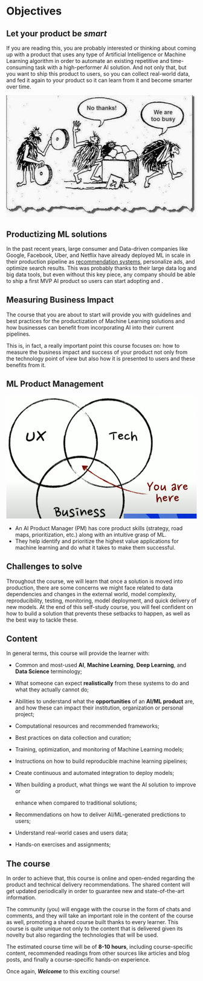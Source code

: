 # Objectives

## Let your product be _smart_

If you are reading this, you are probably interested or thinking about coming up with a product that uses any type of Artificial Intelligence or Machine Learning algorithm in order to automate an existing repetitive and time-consuming task with a high-performer AI solution. And not only that, but you want to ship this product to users, so you can collect real-world data, and fed it again to your product so it can learn from it and become smarter over time.

![We should se AI as part of the current innovation strategies and tools we have been offered.](../.gitbook/assets/0a4f6cee5752d6f5bbbcb09692964032.jpg)

## Productizing ML solutions

In the past recent years, large consumer and Data-driven companies like Google, Facebook, Uber, and Netflix have already deployed ML in scale in their production pipeline as [recommendation systems](https://research.google/pubs/pub45530/), personalize ads, and optimize search results. This was probably thanks to their large data log and big data tools, but even without this key piece, any company should be able to ship a first MVP AI product so users can start adopting and .

## Measuring Business Impact

The course that you are about to start will provide you with guidelines and best practices for the productization of Machine Learning solutions and how businesses can benefit from incorporating AI into their current pipelines.

This is, in fact, a really important point this course focuses on: how to measure the business impact and success of your product not only from the technology point of view but also how it is presented to users and these benefits from it.

## ML Product Management

![](../.gitbook/assets/screen_shot_2020-06-27_at_1.30.09_pm.png)

* An AI Product Manager \(PM\) has core product skills \(strategy, road maps, prioritization, etc.\) along with an intuitive grasp of ML.
* They help identify and prioritize the highest value applications for machine learning and do what it takes to make them successful.

## Challenges to solve

Throughout the course, we will learn that once a solution is moved into production, there are some concerns we might face related to data dependencies and changes in the external world, model complexity, reproducibility, testing, monitoring, model deployment, and quick delivery of new models. At the end of this self-study course, you will feel confident on how to build a solution that prevents these setbacks to happen, as well as the best way to tackle these.

## Content

In general terms, this course will provide the learner with:

* Common and most-used **AI**, **Machine Learning**, **Deep Learning**, and **Data Science** terminology;
* What someone can expect **realistically** from these systems to do and what they actually cannot do;
* Abilities to understand what the **opportunities** of an **AI/ML product** are, and how these can impact their institution, organization or personal project;
* Computational resources and recommended frameworks;
* Best practices on data collection and curation;
* Training, optimization, and monitoring of Machine Learning models;
* Instructions on how to build reproducible machine learning pipelines;
* Create continuous and automated integration to deploy models;
* When building a product, what things we want the AI solution to improve or

  enhance when compared to traditional solutions;

* Recommendations on how to deliver AI/ML-generated predictions to users;
* Understand real-world cases and users data;
* Hands-on exercises and assignments;

## The course

In order to achieve that, this course is online and open-ended regarding the product and technical delivery recommendations. The shared content will get updated periodically in order to guarantee new and state-of-the-art information. 

The community \(you\) will engage with the course in the form of chats and comments, and they will take an important role in the content of the course as well, promoting a shared course built thanks to every learner. This course is quite unique not only to the content that is delivered given its novelty but also regarding the technologies that will be used. 

The estimated course time will be of **8-10 hours**, including course-specific content, recommended readings from other sources like articles and blog posts, and finally a course-specific hands-on experience.

Once again, _**Welcome**_ to this exciting course!

